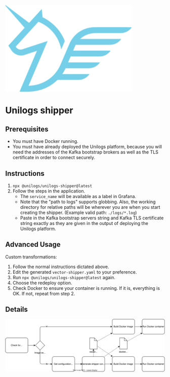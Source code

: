 <img src="https://raw.githubusercontent.com/unilogs/unilogs/refs/heads/main/configuration_generator/logo.png" width="400" alt="Unilogs logo" />

# Unilogs shipper

## Prerequisites

- You must have Docker running.
- You must have already deployed the Unilogs platform, because you will need the
  addresses of the Kafka bootstrap brokers as well as the TLS certificate in
  order to connect securely.

## Instructions

1. `npx @unilogs/unilogs-shipper@latest`
2. Follow the steps in the application.
   - The `service_name` will be available as a label in Grafana.
   - Note that the "path to logs" supports globbing. Also, the working directory
     for relative paths will be wherever you are when you start creating the
     shipper. (Example valid path: `./logs/*.log`)
   - Paste in the Kafka bootstrap servers string and Kafka TLS certificate
     string exactly as they are given in the output of deploying the Unilogs
     platform.

## Advanced Usage

Custom transformations:

1. Follow the normal instructions dictated above.
2. Edit the generated `vector-shipper.yaml` to your preference.
3. Run `npx @unilogs/unilogs-shipper@latest` again.
4. Choose the redeploy option.
5. Check Docker to ensure your container is running. If it is, everything is OK.
   If not, repeat from step 2.

## Details

<img src="https://raw.githubusercontent.com/unilogs/unilogs/refs/heads/main/configuration_generator/shipper-process.drawio.svg" alt="Diagram of Unilogs shipper process" />
